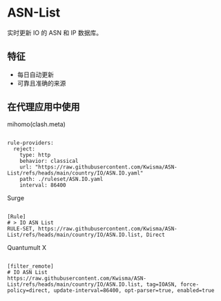 
# ASN-List

实时更新 IO 的 ASN 和 IP 数据库。

## 特征

- 每日自动更新
- 可靠且准确的来源

## 在代理应用中使用

mihomo(clash.meta)

<pre><code class="language-javascript">
rule-providers:
  reject:
    type: http
    behavior: classical
    url: "https://raw.githubusercontent.com/Kwisma/ASN-List/refs/heads/main/country/IO/ASN.IO.yaml"
    path: ./ruleset/ASN.IO.yaml
    interval: 86400
</code></pre>

Surge

<pre><code class="language-javascript">
[Rule]
# > IO ASN List
RULE-SET, https://raw.githubusercontent.com/Kwisma/ASN-List/refs/heads/main/country/IO/ASN.IO.list, Direct
</code></pre>

Quantumult X

<pre><code class="language-javascript">
[filter_remote]
# IO ASN List
https://raw.githubusercontent.com/Kwisma/ASN-List/refs/heads/main/country/IO/ASN.IO.list, tag=IOASN, force-policy=direct, update-interval=86400, opt-parser=true, enabled=true
</code></pre>
